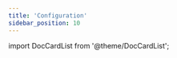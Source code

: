 ```yaml
---
title: 'Configuration'
sidebar_position: 10
---
```


import DocCardList from '@theme/DocCardList';

<DocCardList />
